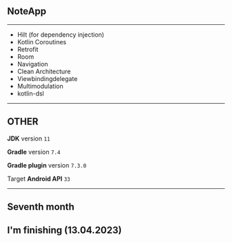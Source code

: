 ## NoteApp

---

 * Hilt (for dependency injection)
 * Kotlin Coroutines
 * Retrofit
 * Room
 * Navigation
 * Clean Architecture
 * Viewbindingdelegate
 * Multimodulation
 * kotlin-dsl

---

## OTHER

**JDK** version ``` 11 ```

**Gradle** version ``` 7.4 ```

**Gradle plugin** version ``` 7.3.0 ```

Target **Android API** ``` 33 ```

---

## Seventh month
## I'm finishing (13.04.2023)
